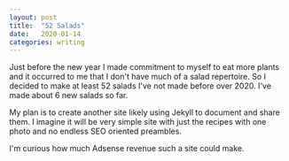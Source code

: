 ```yaml
---
layout: post
title:  "52 Salads"
date:   2020-01-14
categories: writing
---
```

Just before the new year I made commitment to myself to eat more plants and it occurred to me that I don't have much of a salad repertoire. So I decided to make at least 52 salads I've not made before over 2020. I've made about 6 new salads so far.

My plan is to create another site likely using Jekyll to document and share them. I imagine it will be very simple site with just the recipes with one photo and no endless SEO oriented preambles.

I'm curious how much Adsense revenue such a site could make.
